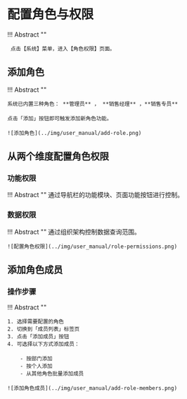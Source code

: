 # 配置角色与权限

!!! Abstract ""

     点击【系统】菜单，进入【角色权限】页面。

## 添加角色
!!! Abstract ""

    系统已内置三种角色： **管理员** ， **销售经理** ，**销售专员**

    点击「添加」按钮即可触发添加新角色功能。

    ![添加角色](../img/user_manual/add-role.png)

## 从两个维度配置角色权限
### 功能权限
!!! Abstract ""
    通过导航栏的功能模块、页面功能按钮进行控制。

### 数据权限
!!! Abstract ""
    通过组织架构控制数据查询范围。

    ![配置角色权限](../img/user_manual/role-permissions.png)

## 添加角色成员

### 操作步骤

!!! Abstract ""

    1. 选择需要配置的角色
    2. 切换到「成员列表」标签页
    3. 点击「添加成员」按钮
    4. 可选择以下方式添加成员：

        - 按部门添加
        - 按个人添加
        - 从其他角色批量添加成员

    ![添加角色成员](../img/user_manual/add-role-members.png)